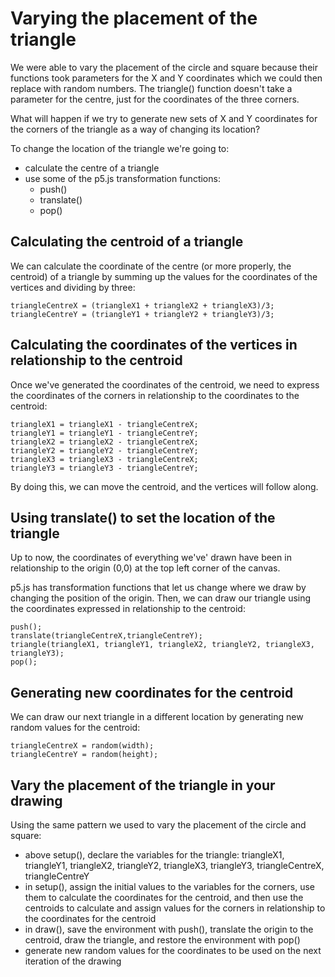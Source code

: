 # Varying the placement of the triangle

We were able to vary the placement of the circle and square because their functions
took parameters for the X and Y coordinates which we could then replace with random numbers. The triangle() function doesn't take a parameter for the centre, just for the coordinates of the three corners.

What will happen if we try to generate new sets of X and Y coordinates for the corners of the triangle as a way of changing its location?

To change the location of the triangle we're going to:
- calculate the centre of a triangle
- use some of the p5.js transformation functions:
  - push()
  - translate()
  - pop()


## Calculating the centroid of a triangle

We can calculate the coordinate of the centre (or more properly, the centroid) of a triangle by summing up the values for the coordinates of the vertices and dividing by three:

    triangleCentreX = (triangleX1 + triangleX2 + triangleX3)/3;
    triangleCentreY = (triangleY1 + triangleY2 + triangleY3)/3;

## Calculating the coordinates of the vertices in relationship to the centroid

Once we've generated the coordinates of the centroid, we need to express the coordinates of the corners in relationship to the coordinates to the centroid:

    triangleX1 = triangleX1 - triangleCentreX;
    triangleY1 = triangleY1 - triangleCentreY;
    triangleX2 = triangleX2 - triangleCentreX;
    triangleY2 = triangleY2 - triangleCentreY;
    triangleX3 = triangleX3 - triangleCentreX;
    triangleY3 = triangleY3 - triangleCentreY;

By doing this, we can move the centroid, and the vertices will follow along.

## Using translate() to set the location of the triangle

Up to now, the coordinates of everything we've' drawn have been in relationship to the origin (0,0) at the top left corner of the canvas.

p5.js has transformation functions that let us change where we draw by changing the position of the origin. Then, we can draw our triangle using the coordinates expressed in relationship to the centroid:

    push();
    translate(triangleCentreX,triangleCentreY);
    triangle(triangleX1, triangleY1, triangleX2, triangleY2, triangleX3, triangleY3);
    pop();

## Generating new coordinates for the centroid

We can draw our next triangle in a different location by generating new random values for the centroid:

    triangleCentreX = random(width);
    triangleCentreY = random(height);

## Vary the placement of the triangle in your drawing

Using the same pattern we used to vary the placement of the circle and square:

- above setup(), declare the variables for the triangle: triangleX1, triangleY1, triangleX2, triangleY2, triangleX3, triangleY3, triangleCentreX, triangleCentreY
- in setup(), assign the initial values to the variables for the corners, use them to calculate the coordinates for the centroid, and then use the centroids to calculate and assign values for the corners in relationship to the coordinates for the centroid
- in draw(), save the environment with push(), translate the origin to the centroid, draw the triangle, and restore the environment with pop()
- generate new random values for the coordinates to be used on the next iteration of the drawing
